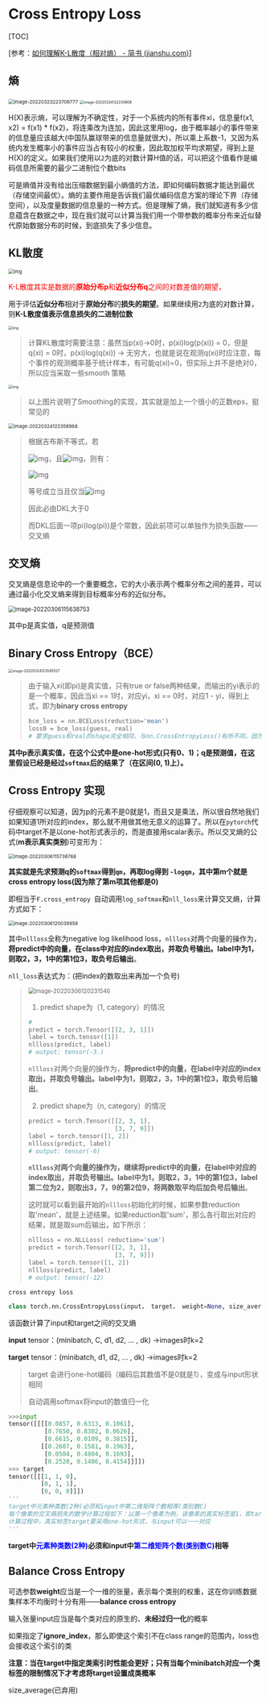 

# Cross Entropy Loss

[TOC]

[参考：[如何理解K-L散度（相对熵） - 简书 (jianshu.com)](https://www.jianshu.com/p/43318a3dc715?isappinstalled=0)]

## 熵

<img src="./images/image-20220323223706777.png" alt="image-20220323223706777" style="zoom: 67%;" />

<img src="./images/image-20220324122234808.png" alt="image-20220324122234808" style="zoom: 50%;" />

H(X)表示熵，可以理解为不确定性，对于一个系统内的所有事件xi，信息量f(x1, x2) = f(x1) * f(x2)，将连乘改为连加，因此这里用log，由于概率越小的事件带来的信息量应该越大(中国队赢球带来的信息量就很大)，所以乘上系数-1，又因为系统内发生概率小的事件应当占有较小的权重，因此取加权平均求期望，得到上是H(X)的定义。如果我们使用以`2`为底的对数计算H值的话，可以把这个值看作是编码信息所需要的最少二进制位个数bits

可是熵值并没有给出压缩数据到最小熵值的方法，即如何编码数据才能达到最优（存储空间最优）。熵的主要作用是告诉我们最优编码信息方案的理论下界（存储空间），以及度量数据的信息量的一种方式。但是理解了熵，我们就知道有多少信息蕴含在数据之中，现在我们就可以计算当我们用一个带参数的概率分布来近似替代原始数据分布的时候，到底损失了多少信息。

## KL散度

<img src="./images/75110-e94b5412d85e5698.webp" alt="img" style="zoom: 67%;" />

<font color='red'>K-L散度其实是数据的**原始分布p**和**近似分布q**之间的对数差值的期望，</font>

用于评估**近似分布**相对于**原始分布**的**损失的期望**。如果继续用`2`为底的对数计算，则**K-L散度值表示信息损失的二进制位数**

<img src="./images/75110-f55d663d60503fa4.webp" alt="img" style="zoom:50%;" />

> 计算KL散度时需要注意：虽然当p(xi)->0时，p(xi)log(p(xi)) = 0，但是q(xi) = 0时，p(xi)log(q(xi)) -> 无穷大，也就是说在观测q(xi)时应注意，每个事件的观测概率基于统计样本，有可能q(xi)=0，但实际上并不是绝对0，所以应当采取一些smooth 策略

<img src="./images/75110-a7dc83686d7206c1.webp" alt="img" style="zoom: 50%;" />

> 以上图片说明了Smoothing的实现，其实就是加上一个很小的正数eps，挺常见的

<img src="./images/image-20220324122358968.png" alt="image-20220324122358968" style="zoom: 67%;" />

> 根据吉布斯不等式，若
>
> ![img](./images/af7525af47a967ff7069b1b8d16d1b9b.svg)，且![img](C:%5CUsers%5CBreeze%5CDesktop%5Cgra_proj%5Cgraduation_project%5Cdive-into-dl-pytorch-notes%5Cimages%5C8295c2dbb1151455d0d3d530fb89d7c7.svg)，则有：
>
> ![img](./images/da744f76a902abe975bbb0e5a8fc677a.svg)
>
> 等号成立当且仅当![img](C:%5CUsers%5CBreeze%5CDesktop%5Cgra_proj%5Cgraduation_project%5Cdive-into-dl-pytorch-notes%5Cimages%5C61bb3b12d6dab4bcdeea9f932f5bcd4e.svg)
>
> 因此必由DKL大于0
>
> 而DKL后面一项pi(log(pi))是个常数，因此前项可以单独作为损失函数——交叉熵

## 交叉熵

交叉熵是信息论中的一个重要概念，它的大小表示两个概率分布之间的差异，可以通过最小化交叉熵来得到目标概率分布的近似分布。

<img src="./images/image-20220306115638753.png" alt="image-20220306115638753" style="zoom: 80%;" />

其中p是真实值，q是预测值

## Binary Cross Entropy（BCE）

<img src="./images/image-20220324123545527.png" alt="image-20220324123545527" style="zoom: 50%;" />

> 由于输入xi(即pi)是真实值，只有true or false两种结果，而输出的yi表示的是一个概率，因此当xi == 1时，对应yi，xi == 0时，对应1 - yi，得到上式，即为**binary cross entropy**
>
> ```python
> bce_loss = nn.BCELoss(reduction='mean')
> loss0 = bce_loss(guess, real)
> # 要求guess和real的shape完全相同，与nn.CrossEntropyLoss()有所不同，因为bce只有两类，详见下文
> ```

**其中p表示真实值，在这个公式中是one-hot形式(只有0、1)；q是预测值，在这里假设已经是经过`softmax`后的结果了（在区间(0, 1)上）。**

## Cross Entropy 实现

仔细观察可以知道，因为p的元素不是0就是1，而且又是乘法，所以很自然地我们如果知道1所对应的index，那么就不用做其他无意义的运算了。所以在`pytorch`代码中target不是以one-hot形式表示的，而是直接用scalar表示。所以交叉熵的公式(**m表示真实类别**)可变形为：

<img src="C:%5CUsers%5CBreeze%5CAppData%5CRoaming%5CTypora%5Ctypora-user-images%5Cimage-20220306115738768.png" alt="image-20220306115738768" style="zoom:67%;" />

**其实就是先求预测q的`softmax`得到`qm`，再取log得到 `-logqm`，其中第m个就是cross entropy loss(因为除了第m项其他都是0)**

即相当于`F.cross_entropy `自动调用`log_softmax`和`nll_loss`来计算交叉熵，计算方式如下：

<img src="C:%5CUsers%5CBreeze%5CAppData%5CRoaming%5CTypora%5Ctypora-user-images%5Cimage-20220306120039958.png" alt="image-20220306120039958" style="zoom:67%;" />

其中`nllloss`全称为negative log likelihood loss，`nllloss`对两个向量的操作为，**将predict中的向量，在class中对应的index取出，并取负号输出。label中为1，则取2，3，1中的第1位3，取负号后输出**。

`nll_loss`表达式为：(把index的数取出来再加一个负号)

> 
>
> <img src="C:%5CUsers%5CBreeze%5CAppData%5CRoaming%5CTypora%5Ctypora-user-images%5Cimage-20220306120231546.png" alt="image-20220306120231546" style="zoom:80%;" />
>
> 1.  predict shape为（1, category）的情况
>
> ```python
> # 
> predict = torch.Tensor([[2, 3, 1]])
> label = torch.tensor([1])
> nllloss(predict, label)
> # output: tensor(-3.)
> ```
>
> `nllloss`对两个向量的操作为，**将predict中的向量，在label中对应的index取出，并取负号输出。label中为1，则取2，3，1中的第1位3，取负号后输出**。
>
> 2. predict shape为（n, category）的情况
>
> ```python
> predict = torch.Tensor([[2, 3, 1],
>                         [3, 7, 9]])
> label = torch.tensor([1, 2])
> nllloss(predict, label)
> # output: tensor(-6)
> ```
>
> **`nllloss`**对两个向量的操作为，继续**将predict中的向量，在label中对应的index取出，并取负号输出。label中为1，则取2，3，1中的第1位3，label第二位为2，则取出3，7，9的第2位9，将两数取平均后加负号后输出**。
>
> 这时就可以看到最开始的`nllloss`初始化的时候，如果参数reduction取'mean'，就是上述结果。如果reduction取'sum'，那么各行取出对应的结果，就是取sum后输出，如下所示：
>
> ```python
> nllloss = nn.NLLLoss( reduction='sum')
> predict = torch.Tensor([[2, 3, 1],
>                         [3, 7, 9]])
> label = torch.tensor([1, 2])
> nllloss(predict, label)
> # output: tensor(-12)
> ```



`cross entropy loss`

```python
class torch.nn.CrossEntropyLoss(input， target， weight=None, size_average=None, ignore_index=-100, reduce=None, reduction='mean', label_smoothing=0.0)
```

该函数计算了input和target之间的交叉熵

**input** tensor：(minibatch, C, d1, d2, ... , dk) ->images时k=2

**target** tensor：(minibatch, d1, d2, ... , dk) ->images时k=2

> target 会进行one-hot编码（编码后其数值不是0就是1），变成与input形状相同
>
> 自动调用softmax将input的数值归一化

```python
>>>input
tensor([[[[0.0857, 0.6313, 0.1061],
          [0.7650, 0.8302, 0.0626],
          [0.6615, 0.0109, 0.3815]],
		 [[0.2607, 0.1581, 0.1963],
      	  [0.0504, 0.4804, 0.1693],
      	  [0.2520, 0.1406, 0.4154]]]])
>>> target
tensor([[[1, 1, 0],
         [0, 1, 1],
         [0, 0, 0]]])
'''
target中元素种类数(2种)必须和input中第二维矩阵个数相等(类别数C)
每个像素的交叉熵损失的数学计算过程如下：以第一个像素为例，该像素的真实标签是1，即target[0][0][0]；该像素预测标签为0的概率为0.0857，即input[0][0][0][0]，预测标签为1的概率为0.2607，即input[0][1][0][0];
计算过程中，真实标签target要采用one-hot形式，与input可以一一对应
'''
```

**target中<font color='blue'>元素种类数(2种)</font>必须和input中<font color='blue'>第二维矩阵个数(类别数C)</font>相等**

## Balance Cross Entropy

可选参数**weight**应当是一个一维的张量，表示每个类别的权重，这在你训练数据集样本不均衡时十分有用——**balance cross entropy**

输入张量input应当是每个类对应的原生的、**未经过归一化**的概率

如果指定了**ignore_index**，那么即使这个索引不在class range的范围内，loss也会接收这个索引的类

**注意：当在target中指定类索引时性能会更好；只有当每个minibatch对应一个类标签的限制情况下才考虑将target设置成类概率**

size_average(已弃用)